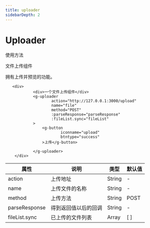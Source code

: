 ```yaml
---
title: uploader
sidebarDepth: 2
---
```

# Uploader
使用方法

<ClientOnly>

<uploader-demos></uploader-demos>

</ClientOnly>

文件上传组件

拥有上传并预览的功能。

```vue
   <div>
            <div>一个文件上传组件</div>
            <g-uploader
                    action="http://127.0.0.1:3000/upload"
                    name="file"
                    method="POST"
                    :parseResponse="parseResponse"
                    :fileList.sync="fileList"
            >
                <g-button
                        iconname="upload"
                        btntype="success"
                >上传</g-button>

            </g-uploader>
	</div>
```




| 属性          | 说明                 | 类型   | 默认值 |
| ------------- | -------------------- | ------ | ------ |
| action        | 上传地址             | String | -      |
| name          | 上传文件的名称       | String | -      |
| method        | 上传方法             | String | POST   |
| parseResponse | 得到返回值以后的回调 | String | -      |
| fileList.sync | 已上传的文件列表     | Array  | [ ]    |